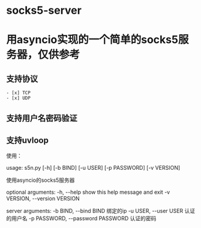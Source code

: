 # socks5-server

# 用asyncio实现的一个简单的socks5服务器，仅供参考

## 支持协议

	- [x] TCP
	- [x] UDP
	
## 支持用户名密码验证
## 支持uvloop

使用：

usage: s5n.py [-h] [-b BIND] [-u USER] [-p PASSWORD] [-v VERSION]

使用asyncio的socks5服务器

optional arguments:
  -h, --help            show this help message and exit
  -v VERSION, --version VERSION

server arguments:
  -b BIND, --bind BIND  绑定的ip
  -u USER, --user USER  认证的用户名
  -p PASSWORD, --password PASSWORD
                        认证的密码
